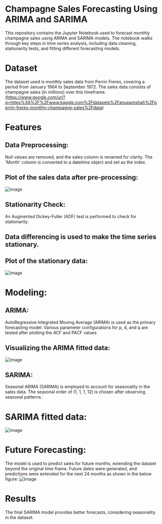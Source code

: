 # Champagne Sales Forecasting Using ARIMA and SARIMA
This repository contains the Jupyter Notebook used to forecast monthly champagne sales using ARIMA and SARIMA models. The notebook walks through key steps in time series analysis, including data cleaning, stationarity tests, and fitting different forecasting models.

# Dataset
The dataset used is monthly sales data from Perrin Freres, covering a period from January 1964 to September 1972. The sales data consists of champagne sales (in millions) over this timeframe.
(https://www.google.com/url?q=https%3A%2F%2Fwww.kaggle.com%2Fdatasets%2Fanupamshah%2Fperrin-freres-monthly-champagne-sales%2Fdata)

# Features
## Data Preprocessing:
Null values are removed, and the sales column is renamed for clarity.
The 'Month' column is converted to a datetime object and set as the index.

## Plot of the sales data after pre-processing:
![image](https://github.com/user-attachments/assets/6167dab1-a4a8-493f-bdba-013d55a4e092)


## Stationarity Check:
An Augmented Dickey-Fuller (ADF) test is performed to check for stationarity.
## Data differencing is used to make the time series stationary.
## Plot of the stationary data:
![image](https://github.com/user-attachments/assets/e9f211d9-effc-4a5a-8959-036e5d85c63f)

# Modeling:
## ARIMA:
AutoRegressive Integrated Moving Average (ARIMA) is used as the primary forecasting model.
Various parameter configurations for p, d, and q are tested after plotting the ACF and PACF values
## Visualizing the ARIMA fitted data:
![image](https://github.com/user-attachments/assets/56505563-26b6-4929-aa8b-2415e54c7213)


## SARIMA:
Seasonal ARIMA (SARIMA) is employed to account for seasonality in the sales data.
The seasonal order of (1, 1, 1, 12) is chosen after observing seasonal patterns.
# SARIMA fitted data:
![image](https://github.com/user-attachments/assets/47a9c904-23c1-4305-9c17-731dbe1cf0cd)


# Future Forecasting:
The model is used to predict sales for future months, extending the dataset beyond the original time frame.
Future dates were generated, and predictions were extended for the next 24 months as shown in the below figure:
![image](https://github.com/user-attachments/assets/c52832d0-9baf-41e9-ab5e-0bd3ddfe7475)


# Results
The final SARIMA model provides better forecasts, considering seasonality in the dataset.



